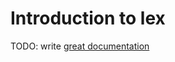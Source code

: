 # Introduction to lex

TODO: write [great documentation](http://jacobian.org/writing/great-documentation/what-to-write/)
